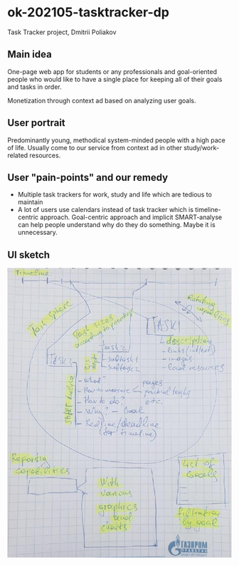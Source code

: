 # ok-202105-tasktracker-dp
Task Tracker project, Dmitrii Poliakov

## Main idea
One-page web app for students or any professionals and goal-oriented people who would like to have a single place
for keeping all of their goals and tasks in order.  

Monetization through context ad based on analyzing user goals.  

## User portrait
Predominantly young, methodical system-minded people with a high pace of life.
Usually come to our service from context ad in other study/work-related resources.

## User "pain-points" and our remedy
- Multiple task trackers for work, study and life which are tedious to maintain
- A lot of users use calendars instead of task tracker which is timeline-centric approach. 
  Goal-centric approach and implicit SMART-analyse can help people understand why do they do something.
  Maybe it is unnecessary.

## UI sketch
![Sketch](documentation/TaskTrackerUIScetch.jpg)
